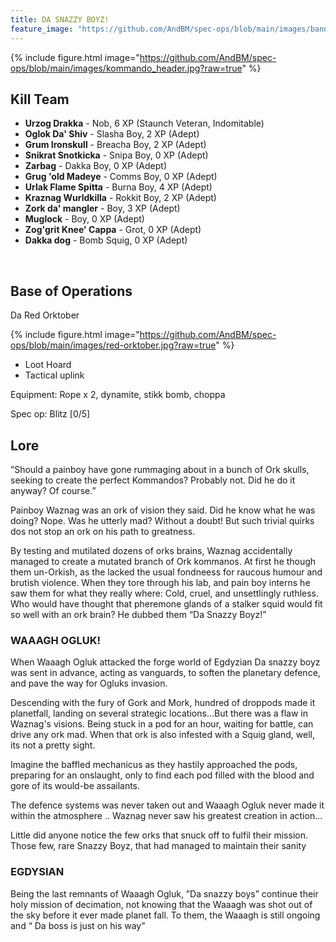 ```yaml
---
title: DA SNAZZY BOYZ!
feature_image: "https://github.com/AndBM/spec-ops/blob/main/images/banner_landscape.jpg?raw=true"
---
```


{% include figure.html image="https://github.com/AndBM/spec-ops/blob/main/images/kommando_header.jpg?raw=true" %}

## Kill Team

* **Urzog Drakka** - Nob, 6 XP (Staunch Veteran, Indomitable)
* **Oglok Da' Shiv** - Slasha Boy, 2 XP (Adept)
* **Grum Ironskull** - Breacha Boy, 2 XP (Adept)
* **Snikrat Snotkicka** - Snipa Boy, 0 XP (Adept)
* **Zarbag** - Dakka Boy, 0 XP (Adept)
* **Grug 'old Madeye** - Comms Boy, 0 XP (Adept)
* **Urlak Flame Spitta** - Burna Boy, 4 XP (Adept)
* **Kraznag Wurldkilla** - Rokkit Boy, 2 XP (Adept)
* **Zork da' mangler** - Boy, 3 XP (Adept)
* **Muglock** - Boy, 0 XP (Adept)
* **Zog'grit Knee' Cappa** - Grot, 0 XP (Adept)
* **Dakka dog** - Bomb Squig, 0 XP (Adept)


<br>

## Base of Operations

Da Red Orktober

{% include figure.html image="https://github.com/AndBM/spec-ops/blob/main/images/red-orktober.jpg?raw=true" %}

* Loot Hoard
* Tactical uplink

Equipment: Rope x 2, dynamite, stikk bomb, choppa

Spec op: Blitz [0/5]

## Lore

”Should a painboy have gone rummaging about in a bunch of Ork skulls, seeking to create the perfect Kommandos? Probably not. Did he do it anyway? Of course.”

Painboy Waznag was an ork of vision they said. Did he know what he was doing? Nope. Was he utterly mad? Without a doubt! But such trivial quirks dos not stop an ork on his path to greatness.

By testing and mutilated dozens of orks brains, Waznag accidentally managed to create a mutated branch of Ork kommanos. At first he though them un-Orkish, as the lacked the usual fondneess for raucous humour and brutish violence. When they tore through his lab, and pain boy interns he saw them for what they really where: Cold, cruel, and unsettlingly ruthless. Who would have thought that pheremone glands of a stalker squid would fit so well with an ork brain? He dubbed them “Da Snazzy Boyz!”

### WAAAGH OGLUK!

When Waaagh Ogluk attacked the forge world of Egdyzian Da snazzy boyz was sent in advance, acting as vanguards, to soften the planetary defence, and pave the way for Ogluks invasion. 

Descending with the fury of Gork and Mork, hundred of droppods made it planetfall, landing on several strategic locations...But there was a flaw in Waznag's visions. Being stuck in a pod for an hour, waiting for battle, can drive any ork mad. When that ork is also infested with a Squig gland, well, its not a pretty sight. 

Imagine the baffled mechanicus as they hastily approached the pods, preparing for an onslaught, only to find each pod filled with the blood and gore of its would-be assailants. 

The defence systems was never taken out and Waaagh Ogluk never made it within the atmosphere .. Waznag never saw his greatest creation in action...

Little did anyone notice the few orks that snuck off to fulfil their mission. 
Those few, rare Snazzy Boyz, that had managed to maintain their sanity

### EGDYSIAN			

Being the last remnants of Waaagh Ogluk, ”Da snazzy boys” continue their holy mission of decimation, not knowing that the Waaagh was shot out of the sky before it ever made planet fall. To them, the Waaagh is still ongoing and “ Da boss is just on his way”
